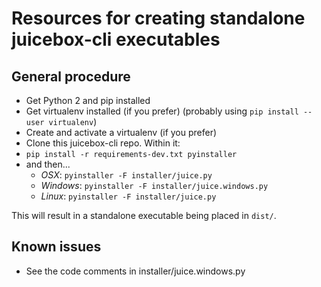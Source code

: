 # Resources for creating standalone juicebox-cli executables

## General procedure

- Get Python 2 and pip installed
- Get virtualenv installed (if you prefer) (probably using `pip install --user virtualenv`)
- Create and activate a virtualenv (if you prefer)
- Clone this juicebox-cli repo. Within it:
- `pip install -r requirements-dev.txt pyinstaller`
- and then...
  - *OSX*: `pyinstaller -F installer/juice.py`
  - *Windows*: `pyinstaller -F installer/juice.windows.py`
  - *Linux*: `pyinstaller -F installer/juice.py`

This will result in a standalone executable being placed in `dist/`.

## Known issues

- See the code comments in installer/juice.windows.py
